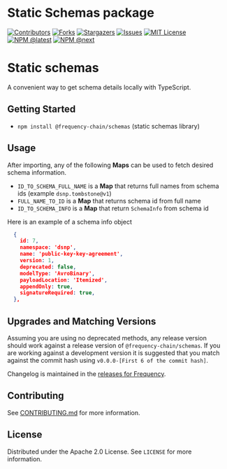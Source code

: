 # Static Schemas package

<!-- PROJECT SHIELDS -->
<!--
*** I'm using markdown "reference style" links for readability.
*** Reference links are enclosed in brackets [ ] instead of parentheses ( ).
*** See the bottom of this document for the declaration of the reference variables
*** for contributors-url, forks-url, etc. This is an optional, concise syntax you may use.
*** https://www.markdownguide.org/basic-syntax/#reference-style-links
-->

[![Contributors][contributors-shield]][contributors-url]
[![Forks][forks-shield]][forks-url]
[![Stargazers][stars-shield]][stars-url]
[![Issues][issues-shield]][issues-url]
[![MIT License][license-shield]][license-url]
[![NPM @latest][npm-shield]][npm-url]
[![NPM @next][npm-next-shield]][npm-next-url]

# Static schemas

A convenient way to get schema details locally with TypeScript.

<!-- GETTING STARTED -->

## Getting Started

- `npm install @frequency-chain/schemas` (static schemas library)

## Usage
After importing, any of the following **Maps** can be used to fetch desired schema information.

- `ID_TO_SCHEMA_FULL_NAME` is a **Map** that returns full names from schema ids (example `dsnp.tombstone@v1`)
- `FULL_NAME_TO_ID` is a **Map** that returns schema id from full name
- `ID_TO_SCHEMA_INFO` is a **Map** that return `SchemaInfo` from schema id

Here is an example of a schema info object

```json
  {
    id: 7,
    namespace: 'dsnp',
    name: 'public-key-key-agreement',
    version: 1,
    deprecated: false,
    modelType: 'AvroBinary',
    payloadLocation: 'Itemized',
    appendOnly: true,
    signatureRequired: true,
  },
```

## Upgrades and Matching Versions

Assuming you are using no deprecated methods, any release version should work against a release version of `@frequency-chain/schemas`.
If you are working against a development version it is suggested that you match against the commit hash using `v0.0.0-[First 6 of the commit hash]`.

Changelog is maintained in the [releases for Frequency](https://github.com/frequency-chain/frequency/releases).


<!-- CONTRIBUTING -->

## Contributing

See [CONTRIBUTING.md](CONTRIBUTING.md) for more information.

<!-- LICENSE -->

## License

Distributed under the Apache 2.0 License. See `LICENSE` for more information.

<!-- MARKDOWN LINKS & IMAGES -->
<!-- https://www.markdownguide.org/basic-syntax/#reference-style-links -->

[contributors-shield]: https://img.shields.io/github/contributors/frequency-chain/frequency.svg?style=for-the-badge
[contributors-url]: https://github.com/frequency-chain/frequency/graphs/contributors
[forks-shield]: https://img.shields.io/github/forks/frequency-chain/frequency.svg?style=for-the-badge
[forks-url]: https://github.com/frequency-chain/frequency/network/members
[stars-shield]: https://img.shields.io/github/stars/frequency-chain/frequency.svg?style=for-the-badge
[stars-url]: https://github.com/frequency-chain/frequency/stargazers
[issues-shield]: https://img.shields.io/github/issues/frequency-chain/frequency.svg?style=for-the-badge
[issues-url]: https://github.com/frequency-chain/frequency/issues
[license-shield]: https://img.shields.io/github/license/frequency-chain/frequency.svg?style=for-the-badge
[license-url]: https://github.com/frequency-chain/frequency/blob/master/LICENSE
[npm-shield]: https://img.shields.io/npm/v/@frequency-chain/schemas?label=npm%20%40latest&style=for-the-badge
[npm-url]: https://www.npmjs.com/package/@frequency-chain/schemas
[npm-next-shield]: https://img.shields.io/npm/v/@frequency-chain/schemas/next?label=npm%20%40next&style=for-the-badge
[npm-next-url]: https://www.npmjs.com/package/@frequency-chain/schemas
